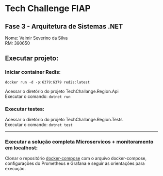 # Tech Challenge FIAP

## Fase 3 - Arquitetura de Sistemas .NET

Nome: Valmir Severino da Silva <br/>
RM: 360650


## Executar projeto: <br/>
### Iniciar container Redis:<br/>
``docker run -d -p:6379:6379 redis:latest``

Acessar o diretório do projeto TechChallange.Region.Api <br/> 
Executar o comando:
` dotnet run `


### Executar testes: <br/>
Acessar o diretório do projeto TechChallange.Region.Tests <br/>
Executar o comando:
`dotnet test`

---------------------------------


### Executar a solução completa Microservicos + monitoramento em localhost:<br/>

Clonar o repositório [docker-compose](https://github.com/vmrsilva/tech-challenge-fase3-dockercompose) com o arquivo docker-compose, configurações do Prometheus e Grafana e seguir as orientações para execução.


